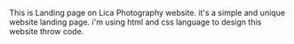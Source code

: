 This is Landing page on Lica Photography website. it's a simple and unique website landing page. i'm using html and css language to design this website throw code. 
